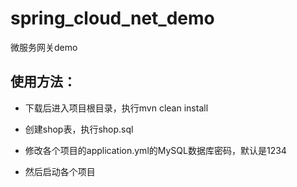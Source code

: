# spring_cloud_net_demo
微服务网关demo

## 使用方法：
- 下载后进入项目根目录，执行mvn clean install

- 创建shop表，执行shop.sql

- 修改各个项目的application.yml的MySQL数据库密码，默认是1234

- 然后启动各个项目